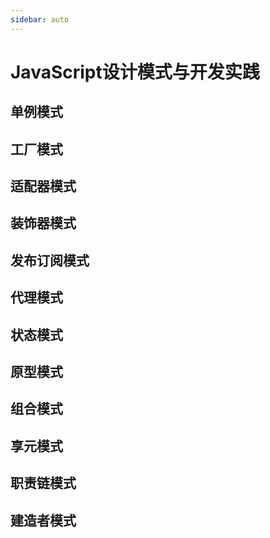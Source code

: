 ```yaml
---
sidebar: auto
---
```

# JavaScript设计模式与开发实践
## 单例模式
## 工厂模式
## 适配器模式
## 装饰器模式
## 发布订阅模式
## 代理模式
## 状态模式
## 原型模式
## 组合模式
## 享元模式
## 职责链模式
## 建造者模式